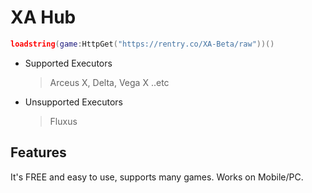 # XA Hub
```lua
loadstring(game:HttpGet("https://rentry.co/XA-Beta/raw"))()
```
* Supported Executors
    > Arceus X,
    Delta,
    Vega X
..etc
* Unsupported Executors
    > Fluxus
## Features
It's FREE and easy to use, supports many games. Works on Mobile/PC.
